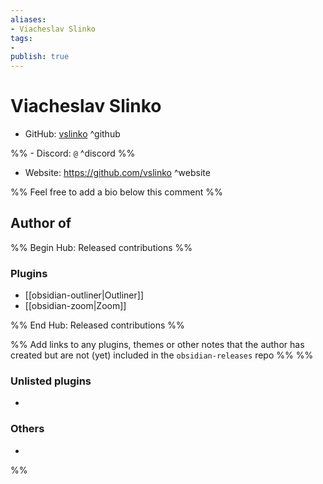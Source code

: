 ```yaml
---
aliases:
- Viacheslav Slinko
tags: 
- 
publish: true
---
```


# Viacheslav Slinko

- GitHub: [vslinko](https://github.com/vslinko/) ^github

%% - Discord: `@` ^discord %%

- Website: <https://github.com/vslinko> ^website

<!-- - [[Publish sites|Publish site]]: ^publish -->

%% Feel free to add a bio below this comment %%


## Author of

%% Begin Hub: Released contributions %%
### Plugins
- [[obsidian-outliner|Outliner]]
- [[obsidian-zoom|Zoom]]

%% End Hub: Released contributions %%

%% Add links to any plugins, themes or other notes that the author has created but are not (yet) included in the `obsidian-releases` repo %%
%%
### Unlisted plugins

- 

### Others

- 
%%

<!--
## Sponsor this author

- [[GitHub sponsors]]: [Sponsor @vslinko on GitHub Sponsors](https://github.com/sponsors/vslinko) ^github-sponsor
- [[Buy me a coffee]]: ^buy-me-a-coffee
- [[PayPal]]: ^paypal
- [[Patreon]]: ^patreon

-->

<!--
## Follow this author

- [[YouTube Channels|On YouTube]]: ^youtube
- Twitter: ^twitter
- ...
-->
